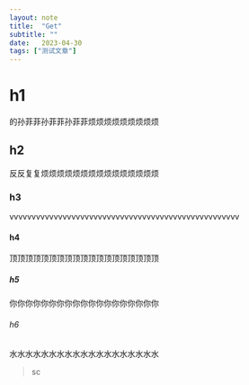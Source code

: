 ```yaml
---
layout: note
title:  "Get"
subtitle: ""
date:   2023-04-30 
tags: ["测试文章"]
---
```


# h1
的孙菲菲孙菲菲孙菲菲烦烦烦烦烦烦烦烦烦
## h2
反反复复烦烦烦烦烦烦烦烦烦烦烦烦烦烦烦
### h3
vvvvvvvvvvvvvvvvvvvvvvvvvvvvvvvvvvvvvvvvvvvvvvvvvvvv
#### h4
顶顶顶顶顶顶顶顶顶顶顶顶顶顶顶顶顶顶顶
##### h5
你你你你你你你你你你你你你你你你你你你
###### h6
水水水水水水水水水水水水水水水水水水水

> sc